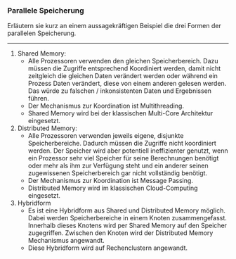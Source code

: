 ### Parallele Speicherung
Erläutern sie kurz an einem aussagekräftigen Beispiel die drei Formen der parallelen Speicherung.

---
1. Shared Memory:
    - Alle Prozessoren verwenden den gleichen Speicherbereich. Dazu müssen die Zugriffe entsprechend Koordiniert werden, damit nicht zeitgleich die gleichen Daten verändert werden oder während ein Prozess Daten verändert, diese von einem anderen gelesen werden. Das würde zu falschen / inkonsistenten Daten und Ergebnissen führen.
    - Der Mechanismus zur Koordination ist Multithreading.
    - Shared Memory wird bei der klassischen Multi-Core Architektur eingesetzt.
2. Distributed Memory:
    - Alle Prozessoren verwenden jeweils eigene, disjunkte Speicherbereiche. Dadurch müssen die Zugriffe nicht koordiniert werden. Der Speicher wird aber potentiell ineffizienter genutzt, wenn ein Prozessor sehr viel Speicher für seine Berechnungen benötigt oder mehr als ihm zur Verfügung steht und ein anderer seinen zugewissenen Speicherbereich gar nicht vollständig benötigt.
    - Der Mechanismus zur Koordination ist Message Passing.
    - Distributed Memory wird im klassischen Cloud-Computing eingesetzt.
3. Hybridform
    - Es ist eine Hybridform aus Shared und Distributed Memory möglich. Dabei werden Speicherbereiche in einem Knoten zusammengefasst. Innerhalb dieses Knotens wird per Shared Memory auf den Speicher zugegriffen. Zwischen den Knoten wird der Distributed Memory Mechanismus angewandt.
    - Diese Hybridform wird auf Rechenclustern angewandt.